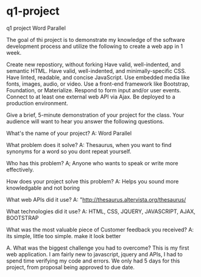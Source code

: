 # q1-project
q1 project Word Parallel

The goal of thi project is to demonstrate my knowledge of the software development process and utilize the following to create a web app in 1 week.

Create new repostiory, without forking Have valid, well-indented, and semantic HTML. Have valid, well-indented, and minimally-specific CSS. Have linted, readable, and concise JavaScript. Use embedded media like fonts, images, audio, or video. Use a front-end framework like Bootstrap, Foundation, or Materialize. Respond to form input and/or user events. Connect to at least one external web API via Ajax. Be deployed to a production environment.

Give a brief, 5-minute demonstration of your project for the class. Your audience will want to hear you answer the following questions.

What's the name of your project?
A: Word Parallel

What problem does it solve? A: Thesaurus, when you want to find synonyms for a word so you dont repeat yourself.

Who has this problem? A; Anyone who wants to speak or write more effectively.

How does your project solve this problem? A: Helps you sound more knowledgable and not boring

What web APIs did it use? A: "http://thesaurus.altervista.org/thesaurus/

What technologies did it use? A: HTML, CSS, JQUERY, JAVASCRIPT, AJAX, BOOTSTRAP

What was the most valuable piece of Customer feedback you received? A: its simple, little too simple. make it look better

A. What was the biggest challenge you had to overcome?
This is my first web application. I am fairly new to javascript, jquery and APIs, I had to spend time verifying my code and errors. We only had 5 days for this project, from proposal being approved to due date.
